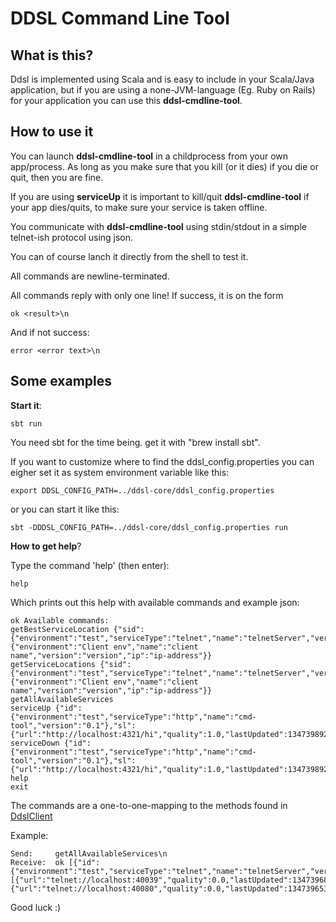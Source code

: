 DDSL Command Line Tool
================

What is this?
----------------

Ddsl is implemented using Scala and is easy to include in your Scala/Java application,
but if you are using a none-JVM-language (Eg. Ruby on Rails) for your application you can use this **ddsl-cmdline-tool**.

How to use it
---------------

You can launch **ddsl-cmdline-tool** in a childprocess from your own app/process.
As long as you make sure that you kill (or it dies) if you die or quit, then you are fine.

If you are using **serviceUp** it is important to kill/quit **ddsl-cmdline-tool** if your app dies/quits,
to make sure your service is taken offline.

You communicate with **ddsl-cmdline-tool** using stdin/stdout in a simple telnet-ish protocol using json.

You can of course lanch it directly from the shell to test it.

All commands are newline-terminated.

All commands reply with only one line! If success, it is on the form

    ok <result>\n

And if not success:

    error <error text>\n



Some examples
--------------

**Start it**:

    sbt run

You need sbt for the time being. get it with "brew install sbt".

If you want to customize where to find the ddsl_config.properties you can eigher set it as system environment variable like this:

    export DDSL_CONFIG_PATH=../ddsl-core/ddsl_config.properties

or you can start it like this:

    sbt -DDDSL_CONFIG_PATH=../ddsl-core/ddsl_config.properties run

**How to get help**?

Type the command 'help' (then enter):

    help

Which prints out this help with available commands and example json:

    ok Available commands:
    getBestServiceLocation {"sid":{"environment":"test","serviceType":"telnet","name":"telnetServer","version":"0.1"},"cid":{"environment":"Client env","name":"client name","version":"version","ip":"ip-address"}}
    getServiceLocations {"sid":{"environment":"test","serviceType":"telnet","name":"telnetServer","version":"0.1"},"cid":{"environment":"Client env","name":"client name","version":"version","ip":"ip-address"}}
    getAllAvailableServices
    serviceUp {"id":{"environment":"test","serviceType":"http","name":"cmd-tool","version":"0.1"},"sl":{"url":"http://localhost:4321/hi","quality":1.0,"lastUpdated":1347398923243,"ip":"127.0.0.1"}}
    serviceDown {"id":{"environment":"test","serviceType":"http","name":"cmd-tool","version":"0.1"},"sl":{"url":"http://localhost:4321/hi","quality":1.0,"lastUpdated":1347398923243,"ip":"127.0.0.1"}}
    help
    exit


The commands are a one-to-one-mapping to the methods found in [DdslClient](http://mbknor.github.com/ddsl-scaladoc/com/kjetland/ddsl/DdslClient.html)

Example:

    Send:     getAllAvailableServices\n
    Receive:  ok [{"id":{"environment":"test","serviceType":"telnet","name":"telnetServer","version":"0.1"},"locations":[{"url":"telnet://localhost:40039","quality":0.0,"lastUpdated":1347396898000,"ip":"10.0.0.7"},{"url":"telnet://localhost:40080","quality":0.0,"lastUpdated":1347396537000,"ip":"10.0.0.7"}]}]

Good luck :)




